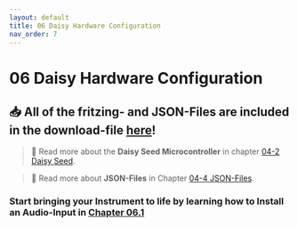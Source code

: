 ```yaml
---
layout: default
title: 06 Daisy Hardware Configuration
nav_order: 7
---
```


# 06 Daisy Hardware Configuration

## 📥 All of the fritzing- and JSON-Files are included in the download-file <a href="{{ site.baseurl }}/assets/diy-synth-example-files.zip" download>here</a>!

> 📖 Read more about the **Daisy Seed Microcontroller** in chapter [04-2 Daisy Seed]({{site.baseurl}}/chapter-04/04-2-daisy-seed).

> 📖 Read more about **JSON-Files** in Chapter [04-4 JSON-Files]({{site.baseurl}}/chapter-04/04-4-json-file). 

### Start bringing your Instrument to life by learning how to Install an Audio-Input in [Chapter 06.1]({{site.baseurl}}/chapter-06/06-1-audio-io)
